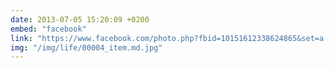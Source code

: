 ```yaml
---
date: 2013-07-05 15:20:09 +0200
embed: "facebook"
link: "https://www.facebook.com/photo.php?fbid=10151612338624865&set=a.10150382045299865.355740.580174864&type=3&theater"
img: "/img/life/00004_item.md.jpg"
---
```

